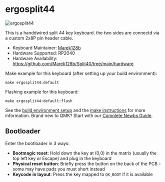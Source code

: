 # ergosplit44

![ergosplit44](https://i.imgur.com/RhRIe2a.png)

This is a handdwired split 44 key keyboard. the two sides are connectd via a custom 2x8P pin header cable.

* Keyboard Maintainer: [Marek128b](https://github.com/Marek128b)
* Hardware Supported: RP2040
* Hardware Availability: https://github.com/Marek128b/Split40/tree/main/hardware

Make example for this keyboard (after setting up your build environment):

    make ergosplit44:default

Flashing example for this keyboard:

    make ergosplit44:default:flash

See the [build environment setup](https://docs.qmk.fm/#/getting_started_build_tools) and the [make instructions](https://docs.qmk.fm/#/getting_started_make_guide) for more information. Brand new to QMK? Start with our [Complete Newbs Guide](https://docs.qmk.fm/#/newbs).

## Bootloader

Enter the bootloader in 3 ways:

* **Bootmagic reset**: Hold down the key at (0,0) in the matrix (usually the top left key or Escape) and plug in the keyboard
* **Physical reset button**: Briefly press the button on the back of the PCB - some may have pads you must short instead
* **Keycode in layout**: Press the key mapped to `QK_BOOT` if it is available
